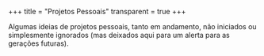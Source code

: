+++
title = "Projetos Pessoais"
transparent = true
+++

Algumas ideias de projetos pessoais, tanto em andamento, não iniciados ou
simplesmente ignorados (mas deixados aqui para um alerta para as gerações
futuras).

<!--
vim:spelllang=pt:
-->
